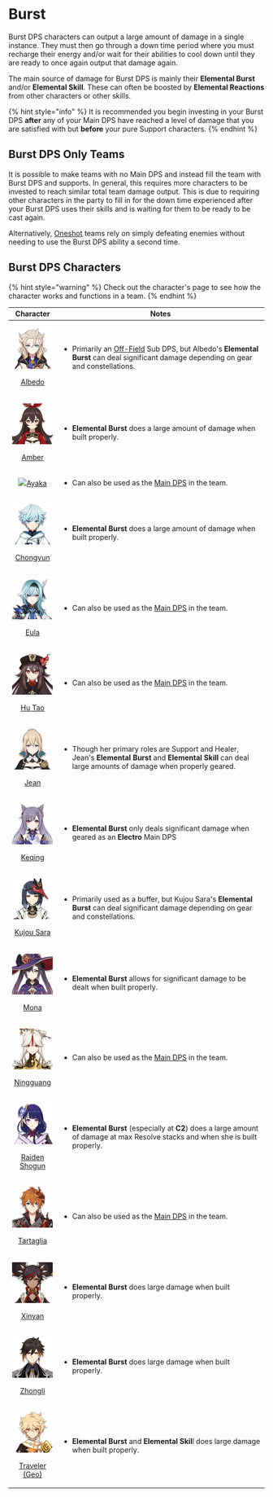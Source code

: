 # Burst

Burst DPS characters can output a large amount of damage in a single instance. They must then go through a down time period where you must recharge their energy and/or wait for their abilities to cool down until they are ready to once again output that damage again.

The main source of damage for Burst DPS is mainly their **Elemental Burst** and/or **Elemental Skill**. These can often be boosted by **Elemental Reactions** from other characters or other skills.

{% hint style="info" %}
It is recommended you begin investing in your Burst DPS **after** any of your Main DPS have reached a level of damage that you are satisfied with but **before** your pure Support characters.
{% endhint %}

## Burst DPS Only Teams

It is possible to make teams with no Main DPS and instead fill the team with Burst DPS and supports. In general, this requires more characters to be invested to reach similar total team damage output. This is due to requiring other characters in the party to fill in for the down time experienced after your Burst DPS uses their skills and is waiting for them to be ready to be cast again.

Alternatively, [Oneshot](../../teams/oneshot.md) teams rely on simply defeating enemies without needing to use the Burst DPS ability a second time.

## Burst DPS Characters

{% hint style="warning" %}
Check out the character's page to see how the character works and functions in a team.
{% endhint %}

|                                                                       Character                                                                       | Notes                                                                                                                                                                                                  |
| :---------------------------------------------------------------------------------------------------------------------------------------------------: | ------------------------------------------------------------------------------------------------------------------------------------------------------------------------------------------------------ |
|           <p><img src="../../.gitbook/assets/UI_AvatarIcon_Albedo.png" alt=""></p><p><a href="../../characters/geo/albedo.md">Albedo</a></p>          | <ul><li>Primarily an <a href="off-field.md">Off-Field</a> Sub DPS, but Albedo's <strong>Elemental Burst</strong> can deal significant damage depending on gear and constellations.</li></ul>           |
|            <p><img src="../../.gitbook/assets/UI_AvatarIcon_Amber.png" alt=""></p><p><a href="../../characters/pyro/amber.md">Amber</a></p>           | <ul><li><strong>Elemental Burst</strong> does a large amount of damage when built properly.</li></ul>                                                                                                  |
|                              ![](../../.gitbook/assets/UI\_AvatarIcon\_Ayaka.png)[Ayaka](../../characters/cryo/ayaka.md)                              | <ul><li>Can also be used as the <a href="../main-dps.md">Main DPS</a> in the team.</li></ul>                                                                                                           |
|       <p><img src="../../.gitbook/assets/UI_AvatarIcon_Chongyun.png" alt=""></p><p><a href="../../characters/cryo/chongyun.md">Chongyun</a></p>       | <ul><li><strong>Elemental Burst</strong> does a large amount of damage when built properly.</li></ul>                                                                                                  |
|             <p><img src="../../.gitbook/assets/UI_AvatarIcon_Eula.png" alt=""></p><p><a href="../../characters/cryo/eula.md">Eula</a></p>             | <ul><li>Can also be used as the <a href="../main-dps.md">Main DPS</a> in the team.</li></ul>                                                                                                           |
|           <p><img src="../../.gitbook/assets/UI_AvatarIcon_Hutao.png" alt=""></p><p><a href="../../characters/pyro/hu-tao.md">Hu Tao</a></p>          | <ul><li>Can also be used as the <a href="../main-dps.md">Main DPS</a> in the team.</li></ul>                                                                                                           |
|             <p><img src="../../.gitbook/assets/UI_AvatarIcon_Jean.png" alt=""></p><p><a href="../../characters/anemo/jean.md">Jean</a></p>            | <ul><li>Though her primary roles are Support and Healer, Jean's <strong>Elemental Burst</strong> and <strong>Elemental Skill</strong> can deal large amounts of damage when properly geared.</li></ul> |
|         <p><img src="../../.gitbook/assets/UI_AvatarIcon_Keqing.png" alt=""></p><p><a href="../../characters/electro/keqing.md">Keqing</a></p>        | <ul><li><strong>Elemental Burst</strong> only deals significant damage when geared as an <strong>Electro</strong> Main DPS</li></ul>                                                                   |
|      <p><img src="../../.gitbook/assets/UI_AvatarIcon_Sara.png" alt=""></p><p><a href="../../characters/electro/kujou-sara.md">Kujou Sara</a></p>     | <ul><li>Primarily used as a buffer, but Kujou Sara's <strong>Elemental Burst</strong> can deal significant damage depending on gear and constellations.</li></ul>                                      |
|             <p><img src="../../.gitbook/assets/UI_AvatarIcon_Mona.png" alt=""></p><p><a href="../../characters/hydro/mona.md">Mona</a></p>            | <ul><li><strong>Elemental Burst</strong> allows for significant damage to be dealt when built properly.</li></ul>                                                                                      |
|      <p><img src="../../.gitbook/assets/UI_AvatarIcon_Ningguang.png" alt=""></p><p><a href="../../characters/geo/ningguang.md">Ningguang</a></p>      | <ul><li>Can also be used as the <a href="../main-dps.md">Main DPS</a> in the team.</li></ul>                                                                                                           |
| <p><img src="../../.gitbook/assets/UI_AvatarIcon_Shougun.png" alt=""></p><p><a href="../../characters/electro/raiden-shogun.md">Raiden Shogun</a></p> | <ul><li><strong>Elemental Burst</strong> (especially at <strong>C2</strong>) does a large amount of damage at max Resolve stacks and when she is built properly.</li></ul>                             |
|     <p><img src="../../.gitbook/assets/UI_AvatarIcon_Tartaglia.png" alt=""></p><p><a href="../../characters/hydro/tartaglia.md">Tartaglia</a></p>     | <ul><li>Can also be used as the <a href="../main-dps.md">Main DPS</a> in the team.</li></ul>                                                                                                           |
|          <p><img src="../../.gitbook/assets/UI_AvatarIcon_Xinyan.png" alt=""></p><p><a href="../../characters/pyro/xinyan.md">Xinyan</a></p>          | <ul><li><strong>Elemental Burst</strong> does large damage when built properly.</li></ul>                                                                                                              |
|         <p><img src="../../.gitbook/assets/UI_AvatarIcon_Zhongli.png" alt=""></p><p><a href="../../characters/geo/zhongli.md">Zhongli</a></p>         | <ul><li><strong>Elemental Burst</strong> does large damage when built properly.</li></ul>                                                                                                              |
|  <p><img src="../../.gitbook/assets/UI_AvatarIcon_Aether_Geo.png" alt=""></p><p><a href="../../characters/geo/traveler-geo.md">Traveler (Geo)</a></p> | <ul><li><strong>Elemental Burst</strong> and <strong>Elemental Skil</strong>l does large damage when built properly.</li></ul>                                                                         |
